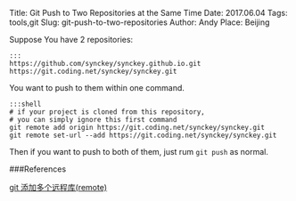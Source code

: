 Title: Git Push to Two Repositories at the Same Time
Date: 2017.06.04
Tags: tools,git
Slug: git-push-to-two-repositories
Author: Andy
Place: Beijing

Suppose You have 2 repositories:

    :::
    https://github.com/synckey/synckey.github.io.git
    https://git.coding.net/synckey/synckey.git

You want to push to them within one command.

    :::shell
    # if your project is cloned from this repository, 
    # you can simply ignore this first command
    git remote add origin https://git.coding.net/synckey/synckey.git
    git remote set-url --add https://git.coding.net/synckey/synckey.git


Then if you want to push to both of them, just rum `git push` as normal.

###References

[git 添加多个远程库(remote)](http://blog.csdn.net/fancivez/article/details/51544354)


